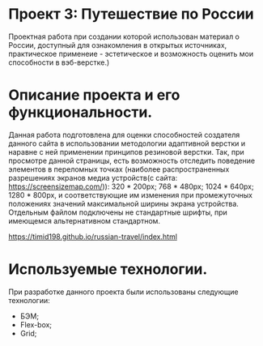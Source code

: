 # Проект 3: Путешествие по России

Проектная работа при создании которой использован материал о России, доступный для ознакомления в открытых источниках, практическое применеие - эстетическое и возможность оценить мои способности в вэб-верстке.)

# Описание проекта и его функциональности.

Данная работа подготовлена для оценки способностей создателя данного сайта в использовании методологии адаптивной верстки и наравне с ней применении принципов резиновой верстки.
Так, при просмотре данной страницы, есть возможность отследить поведение элементов в переломных точках (наиболее распространенных разрешениях экранов медиа устройств(с сайта: https://screensizemap.com/)): 320 * 200px; 768 * 480px; 1024 * 640px; 1280 * 800px, и соответствующие им изменения при промежуточных положениях значений максимальной ширины экрана устройства.
Отдельным файлом подключены не стандартные шрифты, при имеющемся альтернативном стандартном.

https://timid198.github.io/russian-travel/index.html


# Используемые технологии.

При разработке данного проекта были использованы следующие технологии:
- БЭМ;
- Flex-box;
- Grid;

